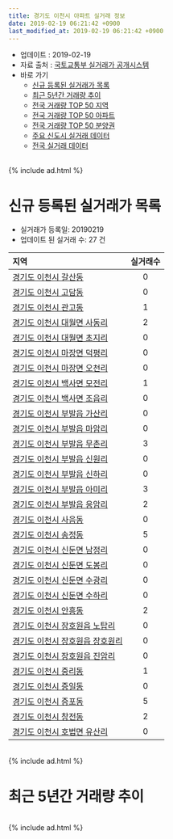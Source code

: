```yaml
---
title: 경기도 이천시 아파트 실거래 정보
date: 2019-02-19 06:21:42 +0900
last_modified_at: 2019-02-19 06:21:42 +0900
---
```


* 업데이트 : 2019-02-19
* 자료 출처 : [국토교통부 실거래가 공개시스템](http://rt.molit.go.kr)
* 바로 가기
    * [신규 등록된 실거래가 목록](#신규-등록된-실거래가-목록)
    * [최근 5년간 거래량 추이](#최근-5년간-거래량-추이)
    * [전국 거래량 TOP 50 지역](https://ayogom.github.io/apt-trade-info/최근-3개월-전국에서-가장-거래가-많이-발생한-지역)
    * [전국 거래량 TOP 50 아파트](https://ayogom.github.io/apt-trade-info/최근-3개월-전국에서-가장-거래가-많이-발생한-아파트)
    * [전국 거래량 TOP 50 분양권](https://ayogom.github.io/apt-trade-info/최근-3개월-전국에서-가장-거래가-많이-발생한-분양권)
    * [주요 신도시 실거래 데이터](https://ayogom.github.io/apt-trade-info/주요-신도시)
    * [전국 실거래 데이터](https://ayogom.github.io/apt-trade-info/전국)

<br>
{% include ad.html %}
<br>

# 신규 등록된 실거래가 목록
* 실거래가 등록일: 20190219
* 업데이트 된 실거래 수: 27 건


|지역|실거래수|
|:---|:---:|
|[경기도 이천시 갈산동](https://ayogom.github.io/apt-trade-info/경기도-이천시-갈산동)|0|
|[경기도 이천시 고담동](https://ayogom.github.io/apt-trade-info/경기도-이천시-고담동)|0|
|[경기도 이천시 관고동](https://ayogom.github.io/apt-trade-info/경기도-이천시-관고동)|1|
|[경기도 이천시 대월면 사동리](https://ayogom.github.io/apt-trade-info/경기도-이천시-대월면-사동리)|2|
|[경기도 이천시 대월면 초지리](https://ayogom.github.io/apt-trade-info/경기도-이천시-대월면-초지리)|0|
|[경기도 이천시 마장면 덕평리](https://ayogom.github.io/apt-trade-info/경기도-이천시-마장면-덕평리)|0|
|[경기도 이천시 마장면 오천리](https://ayogom.github.io/apt-trade-info/경기도-이천시-마장면-오천리)|0|
|[경기도 이천시 백사면 모전리](https://ayogom.github.io/apt-trade-info/경기도-이천시-백사면-모전리)|1|
|[경기도 이천시 백사면 조읍리](https://ayogom.github.io/apt-trade-info/경기도-이천시-백사면-조읍리)|0|
|[경기도 이천시 부발읍 가산리](https://ayogom.github.io/apt-trade-info/경기도-이천시-부발읍-가산리)|0|
|[경기도 이천시 부발읍 마암리](https://ayogom.github.io/apt-trade-info/경기도-이천시-부발읍-마암리)|0|
|[경기도 이천시 부발읍 무촌리](https://ayogom.github.io/apt-trade-info/경기도-이천시-부발읍-무촌리)|3|
|[경기도 이천시 부발읍 신원리](https://ayogom.github.io/apt-trade-info/경기도-이천시-부발읍-신원리)|0|
|[경기도 이천시 부발읍 신하리](https://ayogom.github.io/apt-trade-info/경기도-이천시-부발읍-신하리)|0|
|[경기도 이천시 부발읍 아미리](https://ayogom.github.io/apt-trade-info/경기도-이천시-부발읍-아미리)|3|
|[경기도 이천시 부발읍 응암리](https://ayogom.github.io/apt-trade-info/경기도-이천시-부발읍-응암리)|2|
|[경기도 이천시 사음동](https://ayogom.github.io/apt-trade-info/경기도-이천시-사음동)|0|
|[경기도 이천시 송정동](https://ayogom.github.io/apt-trade-info/경기도-이천시-송정동)|5|
|[경기도 이천시 신둔면 남정리](https://ayogom.github.io/apt-trade-info/경기도-이천시-신둔면-남정리)|0|
|[경기도 이천시 신둔면 도봉리](https://ayogom.github.io/apt-trade-info/경기도-이천시-신둔면-도봉리)|0|
|[경기도 이천시 신둔면 수광리](https://ayogom.github.io/apt-trade-info/경기도-이천시-신둔면-수광리)|0|
|[경기도 이천시 신둔면 수하리](https://ayogom.github.io/apt-trade-info/경기도-이천시-신둔면-수하리)|0|
|[경기도 이천시 안흥동](https://ayogom.github.io/apt-trade-info/경기도-이천시-안흥동)|2|
|[경기도 이천시 장호원읍 노탑리](https://ayogom.github.io/apt-trade-info/경기도-이천시-장호원읍-노탑리)|0|
|[경기도 이천시 장호원읍 장호원리](https://ayogom.github.io/apt-trade-info/경기도-이천시-장호원읍-장호원리)|0|
|[경기도 이천시 장호원읍 진암리](https://ayogom.github.io/apt-trade-info/경기도-이천시-장호원읍-진암리)|0|
|[경기도 이천시 중리동](https://ayogom.github.io/apt-trade-info/경기도-이천시-중리동)|1|
|[경기도 이천시 증일동](https://ayogom.github.io/apt-trade-info/경기도-이천시-증일동)|0|
|[경기도 이천시 증포동](https://ayogom.github.io/apt-trade-info/경기도-이천시-증포동)|5|
|[경기도 이천시 창전동](https://ayogom.github.io/apt-trade-info/경기도-이천시-창전동)|2|
|[경기도 이천시 호법면 유산리](https://ayogom.github.io/apt-trade-info/경기도-이천시-호법면-유산리)|0|


<br>
{% include ad.html %}
<br>

# 최근 5년간 거래량 추이


<div style="width:100%;">
    <canvas id="deal_progress" height="200"></canvas>
</div>

<script>
new Chart(document.getElementById("deal_progress"), {
    type: 'line',
    data: {
        labels: ['201402','201403','201404','201405','201406','201407','201408','201409','201410','201411','201412','201501','201502','201503','201504','201505','201506','201507','201508','201509','201510','201511','201512','201601','201602','201603','201604','201605','201606','201607','201608','201609','201610','201611','201612','201701','201702','201703','201704','201705','201706','201707','201708','201709','201710','201711','201712','201801','201802','201803','201804','201805','201806','201807','201808','201809','201810','201811','201812','201901','201902'],
        datasets: [{
            label: '매매',
            pointRadius: 1,
            data: [252, 302, 217, 205, 186, 185, 232, 260, 263, 212, 198, 230, 218, 315, 243, 217, 197, 168, 152, 188, 183, 153, 123, 170, 123, 178, 152, 150, 175, 157, 154, 162, 193, 138, 128, 110, 146, 167, 166, 150, 198, 197, 158, 159, 143, 149, 128, 174, 152, 197, 167, 132, 132, 121, 139, 120, 138, 131, 130, 133, 29],
            borderColor: "rgba(255, 201, 14, 1)",
            backgroundColor: "rgba(255, 201, 14, 0.5)",
            fill: false,
            lineTension: 0
        },{
            label: '전월세',
            pointRadius: 1,
            data: [227, 196, 178, 149, 131, 141, 154, 134, 166, 143, 142, 164, 170, 176, 168, 124, 104, 130, 109, 95, 151, 119, 131, 129, 144, 152, 145, 115, 109, 127, 118, 138, 162, 142, 136, 110, 163, 164, 127, 99, 138, 116, 134, 131, 112, 125, 102, 126, 105, 152, 119, 92, 120, 100, 85, 79, 86, 91, 116, 134, 33],
            borderColor: "rgba(0, 141, 185, 1)",
            backgroundColor: "rgba(0, 141, 185, 0.5)",
            fill: false,
            lineTension: 0
        }
        ]
    },
    options: {
        responsive: true,
        title: {
            display: false
        },
        tooltips: {
            mode: 'index',
            intersect: false
        },
        hover: {
            mode: 'nearest',
            intersect: true
        },
        scales: {
            xAxes: [{
                display: true,
                scaleLabel: {
                    display: true,
                    labelString: '년/월'
                }
            }],
            yAxes: [{
                display: true,
                ticks: {
                    suggestedMin: 0,
                },
                scaleLabel: {
                    display: true,
                    labelString: '실거래 수'
                }
            }]
        }
    }
});

</script>


<br>
{% include ad.html %}
<br>

